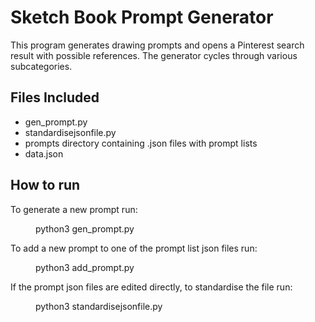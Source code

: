 <h1>Sketch Book Prompt Generator</h1>
<p>This program generates drawing prompts and opens a Pinterest search result with possible references. The generator cycles through various subcategories.  </p>

<h2>Files Included</h2>

<ul>
    <li>gen_prompt.py</li>
    <li>standardisejsonfile.py</li>
    <li>prompts directory containing .json files with prompt lists</li>
    <li>data.json</li>
</ul>

<h2>How to run</h2>

To generate a new prompt run:
    <dd>python3 gen_prompt.py</dd>

To add a new prompt to one of the prompt list json files run:
    <dd>python3 add_prompt.py</dd>

If the prompt json files are edited directly, to standardise the file run:
    <dd>python3 standardisejsonfile.py</dd>
